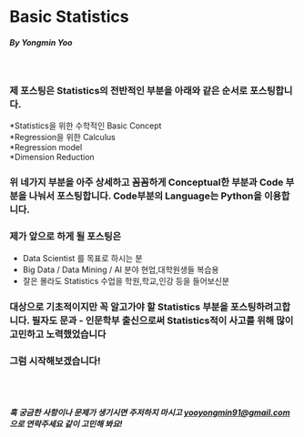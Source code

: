 # Basic Statistics 

##### By Yongmin Yoo
</br>

### 제 포스팅은 Statistics의 전반적인 부분을 아래와 같은 순서로 포스팅합니다.
*Statistics을 위한 수학적인 Basic Concept</br>
*Regression을 위한 Calculus </br>
*Regression model </br>
*Dimension Reduction </br>
### 위 네가지 부분을 아주 상세하고 꼼꼼하게 Conceptual한 부분과 Code 부분을 나눠서 포스팅합니다. Code부분의 Language는 Python을 이용합니다.</br>
### 제가 앞으로 하게 될 포스팅은
* Data Scientist 를 목표로 하시는 분</br>
* Big Data / Data Mining / AI 분야 현업,대학원생들 복습용</br>
* 잘은 몰라도 Statistics 수업을 학원,학교,인강 등을 들어보신분 </br>
### 대상으로 기초적이지만 꼭 알고가야 할 Statistics 부분을 포스팅하려고합니다. 필자도 문과 - 인문학부 출신으로써 Statistics적이 사고를 위해 많이 고민하고 노력했었습니다
### 그럼 시작해보겠습니다!
</br></br>
##### 혹 궁금한 사항이나 문제가 생기시면 주저하지 마시고 yooyongmin91@gmail.com 으로 연락주세요 같이 고민해 봐요!
